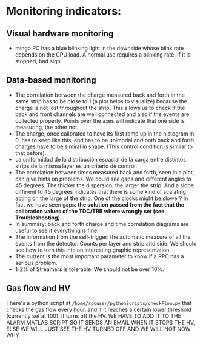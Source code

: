 # Monitoring indicators:

## Visual hardware monitoring

- mingo PC has a blue blinking light in the downside whose blink rate depends on the CPU load. A normal use requires a blinking rate. If it is stopped, bad sign.

## Data-based monitoring

- The correlation between the charge measured back and forth in the same strip has to be close to 1 (a plot helps to visualize) because the charge is not lost throughout the strip. This allows us to check if the back and front channels are well connected and also if the events are collected properly. Points over the axes will indicate that one side is measuring, the other not.
- The charge, once calibrated to have its first ramp up in the histogram in 0, has to keep like this, and has to be unimodal and both back and forth charges have to be simiral in shape. (This control condition is similar to that before).
- La uniformidad de la distribución espacial de la carga entre distintos strips de la misma layer es un criterio de control.
- The correlation between times measured back and forth, seen in a plot, can give hints on problems. We could see gaps and different angles to 45 degrees. The thicker the dispersion, the larger the strip. And a slope different to 45 degrees indicates that there is some kind of scalating acting on the large of the strip. One of the clocks might be slower? In fact we have seen gaps: **the solution passed from the fact that the calibration values of the TDC/TRB where wrongly set (see Troubleshooting)**.
- In summary: back and forth charge and time correlation diagrams are useful to see if everything is fine.
- The information from the self-trigger: the automatic measure of all the events from the detector. Counts per layer and strip and side. We should see how to turn this into an interesting graphic representation.
- The current is the most important parameter to know if a RPC has a serious problem.
- 1-2% of Streamers is tolerable. We should not be over 10%.

## Gas flow and HV

There's a python script at `/home/rpcuser/pythonScripts/checkFlow.py` that checks the gas flow every hour, and if it reaches a certain lower threshold (currently set at 100), if turns off the HV. WE HAVE TO ADD IT TO THE ALARM MATLAB SCRIPT SO IT SENDS AN EMAIL WHEN IT STOPS THE HV, ELSE WE WILL JUST SEE THE HV TURNED OFF AND WE WILL NOT NOW WHY.

